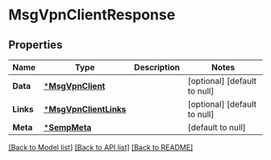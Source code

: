 # MsgVpnClientResponse

## Properties
Name | Type | Description | Notes
------------ | ------------- | ------------- | -------------
**Data** | [***MsgVpnClient**](MsgVpnClient.md) |  | [optional] [default to null]
**Links** | [***MsgVpnClientLinks**](MsgVpnClientLinks.md) |  | [optional] [default to null]
**Meta** | [***SempMeta**](SempMeta.md) |  | [default to null]

[[Back to Model list]](../README.md#documentation-for-models) [[Back to API list]](../README.md#documentation-for-api-endpoints) [[Back to README]](../README.md)

